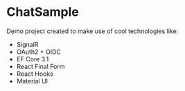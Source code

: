 # ChatSample

Demo project created to make use of cool technologies like:
  * SignalR
  * OAuth2 + OIDC 
  * EF Core 3.1
  * React Final Form
  * React Hooks
  * Material UI
